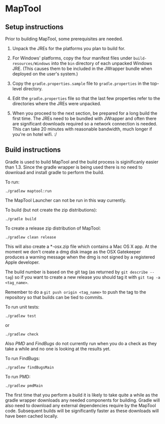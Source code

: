 MapTool
=======

Setup instructions
------------------
Prior to building MapTool, some prerequisites are needed.

1.  Unpack the JREs for the platforms you plan to build for.

2.  For Windows' platforms, copy the four manifest files under
    `build-resources/Windows` into the `bin` directory of each unpacked
    Windows JRE.  (This causes them to be included in the JWrapper
    bundle when deployed on the user's system.)

3.  Copy the `gradle.properties.sample` file to `gradle.properties` in
    the top-level directory.

4.  Edit the `gradle.properties` file so that the last few properties
    refer to the directories where the JREs were unpacked.

5.  When you proceed to the next section, be prepared for a long build
    the first time.  The JREs need to be bundled with JWrapper and often
    there are significant downloads required so a network connection is
    needed.  This can take 20 minutes with reasonable bandwidth, much
    longer if you're on hotel wifi. :/

Build instructions
------------------
Gradle is used to build MapTool and the build process is siginificanly
easier than 1.3. Since the gradle wrapper is being used there is no
need to download and install gradle to perform the build.

To run:

    ./gradlew maptool:run

The MapTool Launcher can not be run in this way currently.

To build (but not create the zip distributions):

    ./gradle build

To create a release zip distribution of MapTool:

    ./gradlew clean release

This will also create a \*-osx.zip file which contains a Mac OS X
app. At the moment we don't create a dmg disk image as the OSX
Gatekeeper produces a warning message when the dmg is not signed
by a registered Apple developer.

The build number is based on the git tag (as returned by
`git describe --tag`) so if you want to create a new release
you should tag it with `git tag -a <tag_name>`.

Remember to do a `git push origin <tag_name>` to push the tag
to the repository so that builds can be tied to commits.

To run unit tests:

    ./gradlew test
or

    ./gradlew check

Also *PMD* and *FindBugs* do not currently run when you do a check
as they take a while and no one is looking at the results yet.

To run FindBugs:

    ./gradlew findBugsMain

To run PMD:

    ./gradlew pmdMain

The first time that you perform a build it is likely to take quite
a while as the gradle wrapper downloads any needed components for
building. Gradle will also need to download any external dependencies
require by the MapTool code. Subsequent builds will be significantly
faster as these downloads will have been cached locally.
